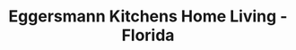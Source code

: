 ---
title: "Eggersmann Kitchens Home Living - Florida"
url: /dania-beach/eggersmann-kitchens-home-living-florida/
shop: shop
---